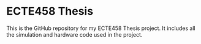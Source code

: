 # ECTE458 Thesis

This is the GitHub repository for my ECTE458 Thesis project. It includes all the simulation and hardware code used in the project.

